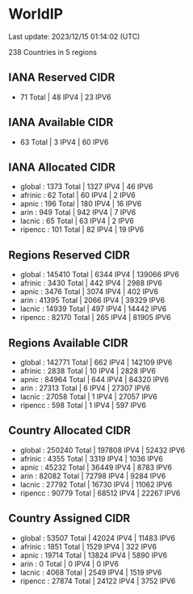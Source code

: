 # WorldIP

Last update: 2023/12/15 01:14:02 (UTC)

238 Countries in 5 regions

## IANA Reserved CIDR

- 71 Total | 48 IPV4 | 23 IPV6

## IANA Available CIDR

- 63 Total | 3 IPV4 | 60 IPV6

## IANA Allocated CIDR

- global : 1373 Total | 1327 IPV4 | 46 IPV6
- afrinic : 62 Total | 60 IPV4 | 2 IPV6
- apnic : 196 Total | 180 IPV4 | 16 IPV6
- arin : 949 Total | 942 IPV4 | 7 IPV6
- lacnic : 65 Total | 63 IPV4 | 2 IPV6
- ripencc : 101 Total | 82 IPV4 | 19 IPV6

## Regions Reserved CIDR

- global : 145410 Total | 6344 IPV4 | 139066 IPV6
- afrinic : 3430 Total | 442 IPV4 | 2988 IPV6
- apnic : 3476 Total | 3074 IPV4 | 402 IPV6
- arin : 41395 Total | 2066 IPV4 | 39329 IPV6
- lacnic : 14939 Total | 497 IPV4 | 14442 IPV6
- ripencc : 82170 Total | 265 IPV4 | 81905 IPV6

## Regions Available CIDR

- global : 142771 Total | 662 IPV4 | 142109 IPV6
- afrinic : 2838 Total | 10 IPV4 | 2828 IPV6
- apnic : 84964 Total | 644 IPV4 | 84320 IPV6
- arin : 27313 Total | 6 IPV4 | 27307 IPV6
- lacnic : 27058 Total | 1 IPV4 | 27057 IPV6
- ripencc : 598 Total | 1 IPV4 | 597 IPV6

## Country Allocated CIDR

- global : 250240 Total | 197808 IPV4 | 52432 IPV6
- afrinic : 4355 Total | 3319 IPV4 | 1036 IPV6
- apnic : 45232 Total | 36449 IPV4 | 8783 IPV6
- arin : 82082 Total | 72798 IPV4 | 9284 IPV6
- lacnic : 27792 Total | 16730 IPV4 | 11062 IPV6
- ripencc : 90779 Total | 68512 IPV4 | 22267 IPV6

## Country Assigned CIDR

- global : 53507 Total | 42024 IPV4 | 11483 IPV6
- afrinic : 1851 Total | 1529 IPV4 | 322 IPV6
- apnic : 19714 Total | 13824 IPV4 | 5890 IPV6
- arin : 0 Total | 0 IPV4 | 0 IPV6
- lacnic : 4068 Total | 2549 IPV4 | 1519 IPV6
- ripencc : 27874 Total | 24122 IPV4 | 3752 IPV6
